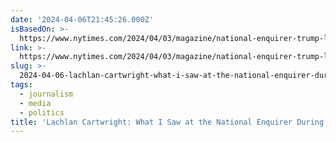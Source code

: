 ```yaml
---
date: '2024-04-06T21:45:26.000Z'
isBasedOn: >-
  https://www.nytimes.com/2024/04/03/magazine/national-enquirer-trump-lachlan-cartwright.html
link: >-
  https://www.nytimes.com/2024/04/03/magazine/national-enquirer-trump-lachlan-cartwright.html
slug: >-
  2024-04-06-lachlan-cartwright-what-i-saw-at-the-national-enquirer-during-trumps-rise
tags:
  - journalism
  - media
  - politics
title: 'Lachlan Cartwright: What I Saw at the National Enquirer During Trump’s Rise'
---
```



